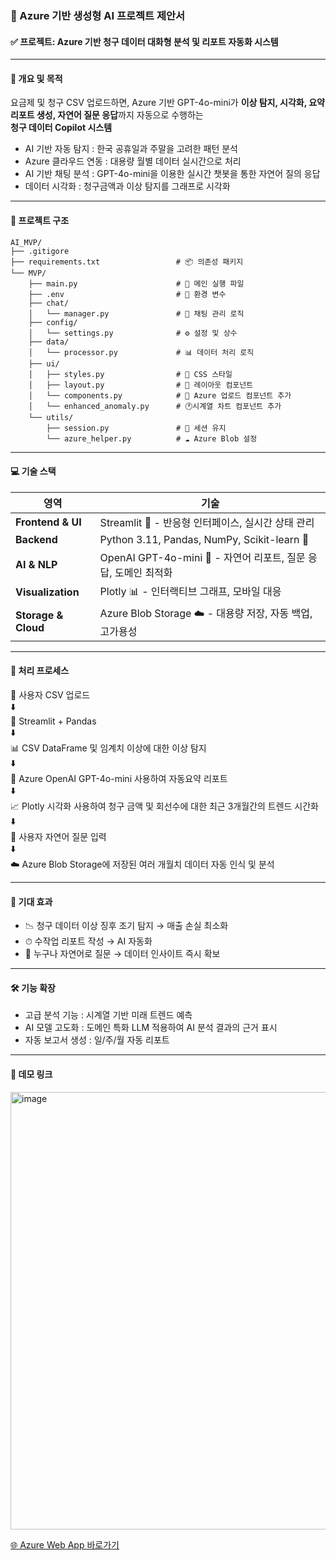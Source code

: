 ### 📘 Azure 기반 생성형 AI 프로젝트 제안서

#### ✅ 프로젝트: Azure 기반 청구 데이터 대화형 분석 및 리포트 자동화 시스템

---

#### 📌 개요 및 목적

요금제 및 청구 CSV 업로드하면, 
Azure 기반 GPT-4o-mini가 **이상 탐지, 시각화, 요약 리포트 생성, 자연어 질문 응답**까지 자동으로 수행하는  
**청구 데이터 Copilot 시스템**

- AI 기반 자동 탐지 : 한국 공휴일과 주말을 고려한 패턴 분석
- Azure 클라우드 연동 : 대용량 월별 데이터 실시간으로 처리
- AI 기반 채팅 분석 :  GPT-4o-mini을 이용한 실시간 챗봇을 통한 자연어 질의 응답 
- 데이터 시각화 : 청구금액과 이상 탐지를 그래프로 시각화

---

#### 📁 프로젝트 구조

```
AI_MVP/
├── .gitigore               
├── requirements.txt                 # 📦 의존성 패키지
└── MVP/
    ├── main.py                      # 🎯 메인 실행 파일
    ├── .env                         # 🔐 환경 변수
    ├── chat/
    │   └── manager.py               # 💬 채팅 관리 로직 
    ├── config/
    │   └── settings.py              # ⚙️ 설정 및 상수
    ├── data/
    │   └── processor.py             # 📊 데이터 처리 로직
    ├── ui/
    │   ├── styles.py                # 🎨 CSS 스타일
    │   ├── layout.py                # 📐 레이아웃 컴포넌트
    │   └── components.py            # 🧩 Azure 업로드 컴포넌트 추가
    │   └── enhanced_anomaly.py      # 🕐시계열 차트 컴포넌트 추가
    └── utils/
        ├── session.py               # 🔄 세션 유지
        └── azure_helper.py          # ☁️ Azure Blob 설정

```

---

#### 💻 기술 스택

| 영역             | 기술                                                         |
|------------------|--------------------------------------------------------------|
| **Frontend & UI**    | Streamlit 🎨 - 반응형 인터페이스, 실시간 상태 관리             |
| **Backend**          | Python 3.11, Pandas, NumPy, Scikit-learn 🐍              |
| **AI & NLP**         | OpenAI GPT-4o-mini 🤖 - 자연어 리포트, 질문 응답, 도메인 최적화     |
| **Visualization**    | Plotly 📊 - 인터랙티브 그래프, 모바일 대응             |
| **Storage & Cloud**  | Azure Blob Storage ☁️ - 대용량 저장, 자동 백업, 고가용성       |

---

#### 🔄 처리 프로세스

📂 사용자 CSV 업로드  
⬇️  
🐍 Streamlit + Pandas  
⬇️  
📊 CSV DataFrame 및 임계치 이상에 대한 이상 탐지  
⬇️  
🧠 Azure OpenAI GPT-4o-mini 사용하여 자동요약 리포트  
⬇️  
📈 Plotly 시각화 사용하여 청구 금액 및 회선수에 대한 최근 3개월간의 트렌드 시간화  
⬇️  
💬 사용자 자연어 질문 입력    
⬇️  
☁️ Azure Blob Storage에 저장된 여러 개월치 데이터 자동 인식 및 분석  

---

#### 🎯 기대 효과

- 📉 청구 데이터 이상 징후 조기 탐지 → 매출 손실 최소화
- ⏱ 수작업 리포트 작성 → AI 자동화 
- 💬 누구나 자연어로 질문 → 데이터 인사이트 즉시 확보

---

#### 🛠 기능 확장

- 고급 분석 기능 : 시계열 기반 미래 트렌드 예측
- AI 모델 고도화 : 도메인 특화 LLM 적용하여 AI 분석 결과의 근거 표시
- 자동 보고서 생성 : 일/주/월 자동 리포트

---
#### 🔗 데모 링크
<img width="1544" height="700" alt="image" src="https://github.com/user-attachments/assets/5e172ade-cc32-4b92-9482-e87f64d7d7f0" />

[🌐 Azure Web App 바로가기](https://ktds16web001-e9gfddfybqd5h9b7.centralus-01.azurewebsites.net/)

